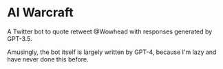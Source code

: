 # AI Warcraft
A Twitter bot to quote retweet @Wowhead with responses generated by GPT-3.5.

Amusingly, the bot itself is largely written by GPT-4, because I'm lazy and have never done this before.
